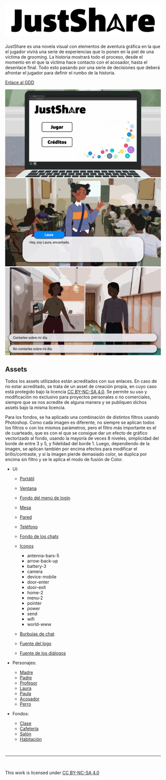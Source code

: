 # ![Logo del juego](assets/UI/logo.png)
JustShare es una novela visual con elementos de aventura gráfica en la que el jugador vivirá una serie de experiencias que lo ponen en la piel de una víctima de grooming. La historia mostrará todo el proceso, desde el momento en el que la víctima hace contacto con el acosador, hasta el desenlace final. Todo esto pasando por una serie de decisiones que deberá afrontar el jugador para definir el rumbo de la historia.

[Enlace al GDD](https://docs.google.com/document/d/1pFwej-RuA3686JPJ4lKe8V8vfW62Uw7AUn3cTTdq_K0/edit?usp=drive_link)

![Captura 1](assets/screenshots/ss1.png)
![Captura 1](assets/screenshots/ss2.png)
![Captura 1](assets/screenshots/ss3.png)


## Assets

Todos los assets utilizados están acreditados con sus enlaces. En caso de no estar acreditado, se trata de un asset de creación propia, en cuyo caso está protegido bajo la licencia [CC BY-NC-SA 4.0](https://creativecommons.org/licenses/by-nc-sa/4.0/). Se permite su uso y modificación no exclusivo para proyectos personales o no comerciales, siempre que se nos acredite de alguna manera y se publiquen dichos assets bajo la misma licencia.

Para los fondos, se ha aplicado una combinación de distintos filtros usando Photoshop. Como cada imagen es diferente, no siempre se aplican todos los filtros o con los mismos parámetros, pero el filtro más importante es el de cuarteado, que es con el que se consigue dar un efecto de gráfico vectorizado al fondo, usando la mayoría de veces 8 niveles, simplicidad del borde de entre 3 y 5, y fidelidad del borde 1. Luego, dependiendo de la imagen, se aplican también por encima efectos para modificar el brillo/contraste, y si la imagen pierde demasiado color, se duplica por encima sin filtro y se le aplica el modo de fusión de Color.

* UI:
    * [Portátil](https://www.freepik.es/psd-gratis/laptop-moderno-aislado_54999402.htm#fromView=search&page=1&position=28&uuid=531963f8-ac6a-4d74-8e2a-19fdb4186064&new_detail=true)
    * [Ventana](https://www.freepik.es/search?ai=excluded&format=search&last_filter=query&last_value=forest&query=forest&selection=1&type=psd)
    * [Fondo del menú de login](https://www.freepik.com/free-vector/social-media-icons_4120017.htm#fromView=keyword&page=1&position=4&uuid=11aae861-8830-4e0f-a393-82e427e7fc9d)
    * [Mesa](https://www.freepik.com/free-vector/kitchen-wooden-table-with-cutting-board-knife_8189041.htm#fromView=search&page=1&position=0&uuid=ee26ab23-88da-4515-8db1-e4195f971588)
    * [Pared](https://www.freepik.es/foto-gratis/texturas-pared-blanca_3775096.htm#fromView=search&page=1&position=0&uuid=4e70de2d-fc8d-4c83-b87b-bd016f556252)
    * [Teléfono](https://www.freepik.es/vector-gratis/mujer-rica-sentada-usando-smartphone-moneda-dinero-inversion-ilustracion-vectorial-plana-plantilla-aplicacion-movil-concepto-finanzas-transacciones_11541808.htm#fromView=search&page=1&position=16&uuid=42fb0cfc-9de9-4c5f-93e8-586eee35a802)
    * [Fondo de los chats](https://www.freepik.com/free-vector/hand-drawn-doodle-icons-set_24097127.htm#fromView=search&page=1&position=44&uuid=297fa8d2-abde-47cb-a861-132d7423b5f7&new_detail=true)
    * [Iconos](https://tabler.io/icons)
        * antenna-bars-5
        * arrow-back-up
        * battery-3
        * camera
        * device-mobile
        * door-enter
        * door-exit
        * home-2
        * menu-2
        * pointer
        * power
        * send
        * wifi
        * world-www

    * [Burbujas de chat](https://www.freepik.com/free-vector/different-shape-message-bubbles-blue-grey_77988500.htm#fromView=search&page=1&position=1&uuid=ba9c721f-b2ff-44c3-b46e-2e8680285d1b)
    * [Fuente del logo](https://font.download/font/corpid-light)
    * [Fuente de los diálogos](https://fonts.google.com/specimen/Roboto)

* Personajes:
    * [Madre](https://www.freepik.com/free-psd/flat-design-woman-character-isolated_158212343.htm#fromView=image_search_similar&page=2&position=12&uuid=28b09b97-a183-4cdb-92a0-fc8e91e565b0)
    * [Padre](https://www.freepik.com/free-vector/elegant-businessman-standing-position-character_73261815.htm#fromView=image_search_similar&page=3&position=16&uuid=718d9d14-2873-4f8d-99da-973c0bd3d1fd)
    * [Profesor](https://www.freepik.com/free-vector/elegant-businessman-with-folder-character_73261784.htm#fromView=image_search_similar&page=1&position=0&uuid=b767bb75-f73a-4137-b8c5-f0db54f51024)
    * [Laura](https://www.freepik.es/psd-gratis/diseno-plano-mujer-caracter-aislado_158212345.htm)
    * [Paula](https://www.freepik.es/psd-gratis/diseno-plano-mujer-caracter-aislado_158212338.htm)
    * [Acosador](https://www.freepik.es/vector-gratis/diseno-coleccion-personas-seguras_6543322.htm)
    * [Perro](https://www.freepik.es/vector-gratis/paquete-pitbull-diseno-plano_13961980.htm#fromView=search&page=1&position=31&uuid=c1221efd-fe66-455a-abfc-1eb70079105a&new_detail=true)
* Fondos:
    * [Clase](https://www.lavozdigital.es/cadiz/provincia/lvdi-mas-140000-alumnos-arrancan-este-lunes-clases-institutos-cadiz-201909141400_noticia.html?ref=https%3A%2F%2Fwww.lavozdigital.es%2Fcadiz%2Fprovincia%2Flvdi-mas-140000-alumnos-arrancan-este-lunes-clases-institutos-cadiz-201909141400_noticia.html)
    * [Cafetería](https://oxfordhigh.gdst.net/senior-school/school-life/food-in-the-senior-school/)
    * [Salón](https://www.booking.com/hotel/gr/tinker-bell-by-halu-colorful-family-apt.es.html)
    * [Habitación](https://xn--mueblesocaa-beb.es/juveniles-modernos/1685-dormitorio-juvenil-030.html)


<br>

---
<br>
<p xmlns:cc="http://creativecommons.org/ns" >This work is licensed under <a href="https://creativecommons.org/licenses/by-nc-sa/4.0/?ref=chooser-v1" target="_blank" rel="license noopener noreferrer" style="display:inline-block;">CC BY-NC-SA 4.0<img style="height:22px!important;margin-left:3px;vertical-align:text-bottom;" src="https://mirrors.creativecommons.org/presskit/icons/cc.svg?ref=chooser-v1" alt=""><img style="height:22px!important;margin-left:3px;vertical-align:text-bottom;" src="https://mirrors.creativecommons.org/presskit/icons/by.svg?ref=chooser-v1" alt=""><img style="height:22px!important;margin-left:3px;vertical-align:text-bottom;" src="https://mirrors.creativecommons.org/presskit/icons/nc.svg?ref=chooser-v1" alt=""><img style="height:22px!important;margin-left:3px;vertical-align:text-bottom;" src="https://mirrors.creativecommons.org/presskit/icons/sa.svg?ref=chooser-v1" alt=""></a></p>